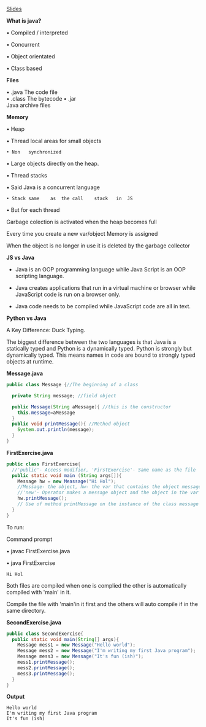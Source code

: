
[Slides](https://learningcentral.cf.ac.uk/bbcswebdav/pid-4534176-dt-content-rid-9331524_2/courses/1718-CM6121/IntroJava%281%29.pdf)

**What is java?**


• Compiled	/	interpreted

• Concurrent

• Object	orientated	

• Class	based

**Files**

• .java
    The	code	file	
• .class
    The	bytecode
• .jar	
    Java	archive	files
    
**Memory**


• Heap

  • Thread	local	areas	for	small	objects
  
    • Non	synchronized
    
  • Large	objects	directly	on	the	heap.	
  
• Thread	stacks

  • Said	Java	is	a	concurrent	language
  
    • Stack	same	as	the	call	stack	in	JS
    
  • But	for	each	thread
  
Garbage colection is activated when the heap becomes full

Every time you create a new var/object Memory is assigned

When the object is no longer in use it is deleted by the garbage collector

**JS vs Java**

- Java is an OOP programming language while Java Script is an OOP scripting language.

- Java creates applications that run in a virtual machine or browser while JavaScript code is run on a browser only.

- Java code needs to be compiled while JavaScript code are all in text.

**Python vs Java**

A Key Difference: Duck Typing.

The biggest difference between the two languages is that Java is a statically typed and Python is a dynamically typed. Python is strongly but dynamically typed. This means names in code are bound to strongly typed objects at runtime.

**Message.java**
```java
public class Message {//The beginning of a class

  private String message; //field object

  public Message(String aMessage){ //this is the constructor
    this.message=aMessage
  }
  public void printMessage(){ //Method object
    System.out.println(message);
  }
}
```

**FirstExercise.java**
```java
public class FirstExercise{
  //'public'- Access modifier, 'FirstExercise'- Same name as the file
  public static void main (String args[]){
    Message hw = new Meassage("Hi Hol");
    //Message- the object, hw- the var that contains the object message
    //'new'- Operator makes a message object and the object in the var hw
    hw.printMessage();
    // Use of method printMessage on the instance of the class message
  }
}
```
To run:

Command prompt

• javac FirstExercise.java

• java	FirstExercise

```
Hi Hol
```

Both files are compiled when one is complied the other is automatically compiled with 'main' in it.

Compile the file with 'main'in it first and the others will auto compile if in the same directory.

**SecondExercise.java**
```java
public class SecondExercise{
  public static void main(String[] args){
    Message mess1 = new Message("Hello world");
    Message mess2 = new Message("I'm writing my first Java program");
    Message mess3 = new Message("It's fun (ish)");
    mess1.printMessage();
    mess2.printMessage();
    mess3.printMessage();
  }
}

```

**Output**
```
Hello world
I'm writing my first Java program
It's fun (ish)
```
